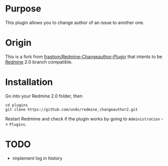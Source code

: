 # Purpose

This plugin allows you to change author of an issue to another one.

# Origin

This is a fork from [fragtom/Redmine-Changeauthor-Plugin](https://github.com/fragtom/Redmine-Changeauthor-Plugin)
that intents to be [Redmine](http://www.redmine.org) 2.0 branch compatible.

# Installation

Go into your Redmine 2.0 folder, then

    cd plugins
    git clone https://github.com/undx/redmine_changeauthor2.git

Restart Redmime and check if the plugin works by going to `Administration` -> `Plugins`.

# TODO

* implement log in history
